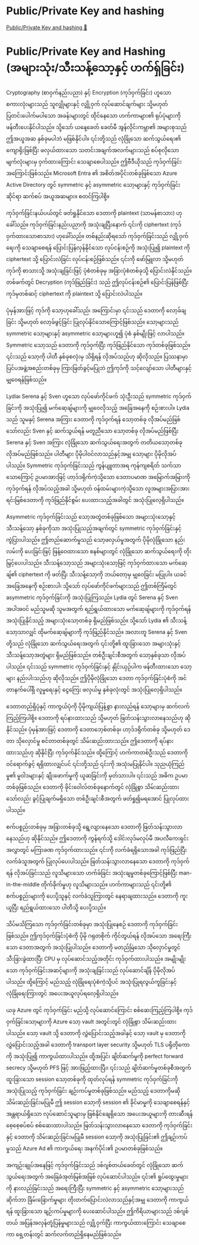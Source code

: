 # Public/Private Key and hashing

[Public/Private Key and hashing 🔗](https://www.coursera.org/learn/microsoft-sc-900-exam-preparation-and-practice/lecture/Joubt/public-private-key-and-hashing)

# Public/Private Key and Hashing (အများသုံး/သီးသန့်သော့နှင့် ဟက်ရှ်ခြင်း)

Cryptography (စာဝှက်နည်းပညာ) နှင့် Encryption (ကုဒ်ဝှက်ခြင်း) ဟူသော စကားလုံးများသည် သူလျှိုများနှင့် လျှို့ဝှက် လုပ်ဆောင်ချက်များ သို့မဟုတ် ပြတင်းပေါက်မပါသော အခန်းများတွင် ထိုင်နေသော ဟက်ကာများ၏ ရုပ်ပုံများကို ဖန်တီးပေးနိုင်ပါသည်။ သို့သော် ယနေ့ခေတ် ခေတ်မီ အွန်လိုင်းကမ္ဘာ၏ အများစုသည် ဤအယူအဆ နှစ်ခုမပါဘဲ မဖြစ်နိုင်ပါ။ ၎င်းတို့သည် လုံခြုံသော ဆက်သွယ်ရေး၏ ကျောရိုးဖြစ်ပြီး ဖလှယ်ထားသော သတင်းအချက်အလက်များသည် စပ်စုလိုသော မျက်လုံးများမှ ဝှက်ထားကြောင်း သေချာစေပါသည်။ ဤဗီဒီယိုသည် ကုဒ်ဝှက်ခြင်းအကြောင်းဖြစ်သည်။ Microsoft Entra ၏ အစိတ်အပိုင်းတစ်ခုဖြစ်သော Azure Active Directory တွင် symmetric နှင့် asymmetric သော့များနှင့် ကုဒ်ဝှက်ခြင်းဆိုင်ရာ ဆက်စပ် အယူအဆများ။ စတင်ကြပါစို့။

ကုဒ်ဝှက်ခြင်းနယ်ပယ်တွင် ဖတ်ရှုနိုင်သော ဒေတာကို plaintext (သာမန်စာသား) ဟုခေါ်သည်။ ကုဒ်ဝှက်ခြင်းနည်းပညာကို အသုံးချပြီးနောက် ၎င်းကို ciphertext (ကုဒ်ဝှက်ထားသောစာသား) ဟုခေါ်သည်။ တစ်နည်းဆိုရသော် ကုဒ်ဝှက်ခြင်းသည် လျှို့ဝှက်ရေးကို သေချာစေရန် ပြောင်းပြန်လှန်နိုင်သော လုပ်ငန်းစဉ်ကို အသုံးပြု၍ plaintext ကို ciphertext သို့ ပြောင်းလဲခြင်း လုပ်ငန်းစဉ်ဖြစ်သည်။ ၎င်းကို ဖော်မြူလာ သို့မဟုတ် ကုဒ်ကို စာသားသို့ အသုံးချခြင်းဖြင့် ပုံစံတစ်ခုမှ အခြားပုံစံတစ်ခုသို့ ပြောင်းလဲနိုင်သည်။ တစ်ဖက်တွင် Decryption (ကုဒ်ဖြည်ခြင်း) သည် ဤလုပ်ငန်းစဉ်၏ ပြောင်းပြန်ဖြစ်ပြီး ကုဒ်မှတစ်ဆင့် ciphertext ကို plaintext သို့ ပြောင်းလဲပါသည်။

ပုံမှန်အားဖြင့် ကုဒ်ကို သော့ဟုခေါ်သည်၊ အကြောင်းမှာ ၎င်းသည် ဒေတာကို လော့ခ်ချခြင်း သို့မဟုတ် လော့ခ်ဖွင့်ခြင်း ပြုလုပ်နိုင်သောကြောင့်ဖြစ်သည်။ သော့များသည် symmetric သော့များနှင့် asymmetric သော့များဟူ၍ ပုံစံ နှစ်မျိုးဖြင့် လာပါသည်။ Symmetric သော့သည် ဒေတာကို ကုဒ်ဝှက်ပြီး ကုဒ်ဖြည်နိုင်သော ကုဒ်တစ်ခုဖြစ်သည်။ ၎င်းသည် သော့ကို ပါတီ နှစ်ခုစလုံးမှ သိရှိရန် လိုအပ်သည်ဟု ဆိုလိုသည်။ ပြဿနာမှာ ပြင်ပအဖွဲ့အစည်းတစ်ခုမှ ကြားဖြတ်ခွင့်မပြုဘဲ ဤကုဒ်ကို သင့်လျော်သော ပါတီများနှင့် မျှဝေရန်ဖြစ်သည်။

Lydia၊ Serena နှင့် Sven ဟူသော လုပ်ဖော်ကိုင်ဖက် သုံးဦးသည် symmetric ကုဒ်ဝှက်ခြင်းကို အသုံးပြု၍ မက်ဆေ့ချ်များကို မျှဝေလိုသည့် အခြေအနေကို စဉ်းစားပါ။ Lydia သည် သူမနှင့် Serena အကြား ဒေတာကို ကုဒ်ဝှက်ရန် သော့တစ်ခု လိုအပ်မည်ဖြစ်သော်လည်း Sven နှင့် ဆက်သွယ်ရန် မတူညီသော သော့တစ်ခု လိုအပ်မည်ဖြစ်ပြီး Serena နှင့် Sven အကြား လုံခြုံသော ဆက်သွယ်ရေးအတွက် တတိယသော့တစ်ခု လိုအပ်မည်ဖြစ်သည်။ ပါတီများ ပိုမိုပါဝင်လာသည်နှင့်အမျှ သော့များ ပိုမိုလိုအပ်ပါသည်။ Symmetric ကုဒ်ဝှက်ခြင်းသည် ကွန်ပျူတာအရ ကုန်ကျစရိတ် သက်သာသောကြောင့် ဥပမာအားဖြင့် ဟာ့ဒ်ဒရိုက်ကဲ့သို့သော ဒေတာပမာဏ အမြောက်အမြားကို ကုဒ်ဝှက်ရန် လိုအပ်သည့်အခါ သို့မဟုတ် ဝန်ထမ်းများကဲ့သို့သော လူအများအပြားအား ရင်းမြစ်ဒေတာကို ကုဒ်ဖြည်နိုင်စွမ်း ပေးထားသည့်အခါတွင် အသုံးပြုလေ့ရှိပါသည်။

Asymmetric ကုဒ်ဝှက်ခြင်းသည် သော့အတွဲတစ်ခုဖြစ်သော အများသုံးသော့နှင့် သီးသန့်သော့ နှစ်ခုကိုသာ အသုံးပြုသည့်အချက်တွင် symmetric ကုဒ်ဝှက်ခြင်းနှင့် ကွဲပြားပါသည်။ ဤတည်ဆောက်မှုသည် သော့ဖလှယ်မှုအတွက် ပိုမိုလုံခြုံသော နည်းလမ်းကို ပေးခြင်းဖြင့် ဖြန့်ဝေထားသော စနစ်များတွင် လုံခြုံသော ဆက်သွယ်ရေးကို တိုးမြှင့်ပေးပါသည်။ သီးသန့်သော့သည် အများသုံးသော့ဖြင့် ကုဒ်ဝှက်ထားသော မက်ဆေ့ချ်၏ ciphertext ကို ဖတ်ပြီး သီးသန့်သော့ကို ဘယ်တော့မှ မျှဝေခြင်း မပြုပါ။ ယခင်အခြေအနေကို စဉ်းစားပါ၊ သို့သော် လုပ်ဖော်ကိုင်ဖက်များသည် ဤတစ်ကြိမ်တွင် asymmetric ကုဒ်ဝှက်ခြင်းကို အသုံးပြုကြသည်။ Lydia တွင် Serena နှင့် Sven အပါအဝင် မည်သူမဆို သူမအတွက် ရည်ရွယ်ထားသော မက်ဆေ့ချ်များကို ကုဒ်ဝှက်ရန် အသုံးပြုနိုင်သည့် အများသုံးသော့တစ်ခု ရှိမည်ဖြစ်သည်။ သို့သော် Lydia ၏ သီးသန့်သော့သာလျှင် ထိုမက်ဆေ့ချ်များကို ကုဒ်ဖြည်နိုင်သည်။ အလားတူ Serena နှင့် Sven တို့သည် လုံခြုံသော ဆက်သွယ်ရေးအတွက် ၎င်းတို့၏ ထူးခြားသော အများသုံးနှင့် သီးသန့်သော့အတွဲများ ရှိမည်ဖြစ်သည်။ တစ်ဦးချင်းစီအတွက် သော့နှစ်ခုသာ လိုအပ်ပါသည်။ ၎င်းသည် symmetric ကုဒ်ဝှက်ခြင်းနှင့် နှိုင်းယှဉ်ပါက ဖန်တီးထားသော သော့များ နည်းပါးသည်ဟု ဆိုလိုသည်။ ဤပိုမိုလုံခြုံသော ဒေတာ ကုဒ်ဝှက်ခြင်းပုံစံကို အင်တာနက်ပေါ်ရှိ လူမှုရေးနှင့် ငွေကြေး ဖလှယ်မှု နှစ်ခုလုံးတွင် အသုံးပြုလေ့ရှိပါသည်။

ဒေတာတည်ရှိပုံနှင့် ကာကွယ်ပုံကို ပိုမိုကျယ်ပြန့်စွာ နားလည်ရန် သော့များမှ ဆက်လက်ကြည့်ကြပါစို့။ ဒေတာကို ရပ်နားထားသည် သို့မဟုတ် ဖြတ်သန်းသွားလာနေသည်ဟု ဆိုနိုင်သည်။ ပုံမှန်အားဖြင့် ဒေတာကို ဒေတာဘေ့စ်တစ်ခု၊ ဟာ့ဒ်ဒရိုက်တစ်ခု သို့မဟုတ် ဒေတာ သိုလှောင်မှု စင်တာတစ်ခုတွင် သိမ်းဆည်းထားသည်။ ဤဒေတာကို ရပ်နားထားသည်ဟု ဆိုနိုင်ပြီး ကုဒ်ဝှက်နိုင်သည်။ ထို့ကြောင့် ဟက်ကာတစ်ဦးသည် ဒေတာကို ဝင်ရောက်ခွင့် ရရှိထားလျှင်ပင် ၎င်းတို့သည် ၎င်းကို အသုံးမပြုနိုင်ပါ။ သုညယုံကြည်မှု၏ မူဝါဒများနှင့် ချိုးဖောက်မှုကို ယူဆခြင်းကို မှတ်သားပါ။ ၎င်းသည် အဓိက ဥပမာတစ်ခုဖြစ်သည်။ ဒေတာကို ဖိုင်းဝေါလ်တစ်ခုနောက်တွင် လုံခြုံစွာ သိမ်းဆည်းထားသော်လည်း ခွင့်ပြုချက်မရှိသော တစ်ဦးချင်းစီအတွက် ဖတ်ရှု၍မရအောင် ပြုလုပ်ထားပါသည်။

စက်ပစ္စည်းတစ်ခုမှ အခြားတစ်ခုသို့ ရွေ့လျားနေသော ဒေတာကို ဖြတ်သန်းသွားလာနေသည်ဟု ဆိုနိုင်သည်။ ဤဒေတာကို ကွန်ရက်သို့ ဒေါင်းလုဒ်မလုပ်မီ အပလီကေးရှင်း အလွှာတွင် မကြာခဏ ကုဒ်ဝှက်ထားသည်။ ၎င်းကို လက်ခံရရှိသောအခါ ကုဒ်ဖြည်ပြီး လက်ခံသူအတွက် ပြုလုပ်ပေးပါသည်။ ဖြတ်သန်းသွားလာနေသော ဒေတာကို ကုဒ်ဝှက်ရန် လိုအပ်ခြင်းသည် လူသိများသော ဟက်ခ်ခြင်း အသုံးချမှုတစ်ခုကြောင့်ဖြစ်ပြီး man-in-the-middle တိုက်ခိုက်မှုဟု လူသိများသည်။ ဟက်ကာများသည် ၎င်းတို့၏ စက်ပစ္စည်းများကို ပေးပို့သူနှင့် လက်ခံသူကြားတွင် နေရာချထားသည်။ ဒေတာကို ကူးယူပြီး ရည်ရွယ်ထားသော ပါတီသို့ ပေးပို့သည်။

သိပ်မသိကြသော ကုဒ်ဝှက်ခြင်းတစ်ခုမှာ အသုံးပြုနေစဉ် ဒေတာကို ကုဒ်ဝှက်ခြင်းဖြစ်သည်။ ဤကုဒ်ဝှက်ခြင်းပုံစံကို ပိုမို ဂရုတစိုက် ကိုင်တွယ်ရန် လိုအပ်သော အရေးကြီးသော ဒေတာအတွက် အသုံးပြုပါသည်။ ဒေတာကို မတည်မြဲသော သိုလှောင်မှုတွင် သီးခြားခွဲထားပြီး CPU မှ လုပ်ဆောင်သည့်အတိုင်း ကုဒ်ဝှက်ထားပါသည်။ အမျိုးမျိုးသော ကုဒ်ဝှက်ခြင်းအဆင့်များကို အသုံးချခြင်းသည် လုပ်ဆောင်ချိန် ပိုမိုလိုအပ်ပါသည်။ ထို့ကြောင့် မည်သည့် လုံခြုံရေးပုံစံကဲ့သို့ပင် အသုံးပြုရလွယ်ကူခြင်းနှင့် လုံခြုံရေးကြားတွင် အပေးအယူလုပ်ရလေ့ရှိပါသည်။

ယခု Azure တွင် ကုဒ်ဝှက်ခြင်း မည်သို့ လုပ်ဆောင်ကြောင်း စစ်ဆေးကြည့်ကြပါစို့။ ကုဒ်ဝှက်ခြင်းသော့များကို Azure သော့ vault အတွင်းတွင် လုံခြုံစွာ သိမ်းဆည်းထားပါသည်။ သော့ vault သို့ ဒေတာကို လွှဲပြောင်းသည့်အခါနှင့် သော့ vault မှ ဒေတာကို လွှဲပြောင်းသည့်အခါ ဒေတာကို transport layer security သို့မဟုတ် TLS ပရိုတိုကောကို အသုံးပြု၍ ကာကွယ်ထားပါသည်။ ထို့အပြင်၊ ချိတ်ဆက်မှုကို perfect forward secrecy သို့မဟုတ် PFS ဖြင့် အားဖြည့်ထားပြီး၊ ၎င်းသည် ချိတ်ဆက်မှုတစ်ခုစီအတွက် ထူးခြားသော session သော့တစ်ခုကို ထုတ်လုပ်ရန် symmetric ကုဒ်ဝှက်ခြင်းကို အသုံးပြုသည့် ကုဒ်ဝှက်ခြင်း ချဉ်းကပ်မှုတစ်ခုဖြစ်သည်။ မည်သည့် ဒေတာကိုမဆို သိမ်းဆည်းခြင်းမပြုမီ ဤ session သော့ကို session ၏ ခိုင်မာမှုကို သေချာစေရန်နှင့် အန္တရာယ်ရှိသော လုပ်ဆောင်သူများမှ ဖြစ်နိုင်ချေရှိသော အပေးအယူများကို တားဆီးရန် စေ့စေ့စပ်စပ် စစ်ဆေးထားပါသည်။ ဖြတ်သန်းသွားလာနေသော ဒေတာကို ကုဒ်ဝှက်ခြင်းနှင့် ဒေတာကို သိမ်းဆည်းခြင်းမပြုမီ session သော့ကို အသုံးပြုခြင်း၏ ဤချဉ်းကပ်မှုသည် Azure Ad ၏ ကာကွယ်ရေး အနက်ပိုင်း၏ ဥပမာတစ်ခုဖြစ်သည်။

အကျဉ်းချုပ်အနေဖြင့် ကုဒ်ဝှက်ခြင်းသည် ဒစ်ဂျစ်တယ်ခေတ်တွင် လုံခြုံသော ဆက်သွယ်ရေးအတွက် အခြေခံအုတ်မြစ်အဖြစ် လုပ်ဆောင်ပါသည်။ ၎င်း၏ ရှုပ်ထွေးမှုများကို နားလည်ခြင်းသည် အရေးကြီးပြီး symmetric နှင့် asymmetric သော့များသည် ဆိုက်ဘာ ခြိမ်းခြောက်မှုများ တိုးတက်ပြောင်းလဲလာသည်နှင့်အမျှ ဒေတာကို ကာကွယ်ရန် ထူးခြားသော ချဉ်းကပ်မှုများကို ပေးဆောင်ပါသည်။ ဤကိရိယာများသည် ဒစ်ဂျစ်တယ် အပြန်အလှန်တုံ့ပြန်မှုများသည် လျှို့ဝှက်ပြီး ကာကွယ်ထားကြောင်း သေချာစေကာ ရှေ့တန်းတွင် ဆက်လက်တည်ရှိနေမည်ဖြစ်သည်။
